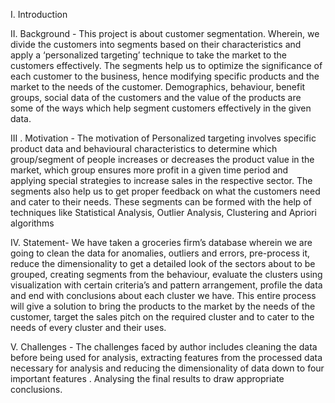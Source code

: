 I. Introduction

II. Background -
This project is about customer segmentation. Wherein, we divide the customers into segments based on their characteristics and apply a ‘personalized targeting’ technique to take the market to the customers effectively. The segments help us to optimize the significance of each customer to the business, hence modifying specific products and the market to the needs of the customer. Demographics, behaviour, benefit groups, social data of the customers and the value of the products are some of the ways which help segment customers effectively in the given data.

III . Motivation -
The motivation of Personalized targeting involves specific product data and behavioural characteristics to determine which group/segment of people increases or decreases the product value in the market, which group ensures more profit in a given time period and applying special strategies to increase sales in the respective sector. The segments also help us to get proper feedback on what the customers need and cater to their needs. These segments can be formed with the help of techniques like Statistical Analysis, Outlier Analysis, Clustering and Apriori algorithms 

IV. Statement- 
We have taken a groceries firm’s database wherein we are going to clean the data for anomalies, outliers and errors, pre-process it, reduce the dimensionality to get a detailed look of the sectors about to be grouped, creating segments from the behaviour, evaluate the clusters using visualization with certain criteria’s and pattern arrangement, profile the data and end with conclusions about each cluster we have. This entire process will give a solution to bring the products to the market by the needs of the customer, target the sales pitch on the required cluster and to cater to the needs of every cluster and their uses.

V. Challenges -
The challenges faced by author includes cleaning the data before being used for analysis, extracting features from the processed data necessary for analysis and reducing the dimensionality of data down to four important features . Analysing the final results to draw appropriate conclusions.
